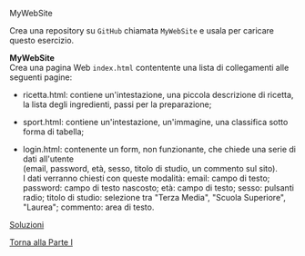 MyWebSite


Crea una repository su `GitHub` chiamata `MyWebSite`
e usala per caricare questo esercizio.

**MyWebSite**<br>
Crea una pagina Web `index.html` contentente una lista di collegamenti alle seguenti pagine:

* ricetta.html:
contiene un'intestazione, una piccola descrizione di ricetta, la lista degli ingredienti, passi per la preparazione;

* sport.html:
contiene un'intestazione, un'immagine,
una classifica sotto forma di tabella;

* login.html:
contenente un form, non funzionante, che chiede una serie di dati all'utente<br>
(email, password, età, sesso, titolo di studio, un commento sul sito).<br>
I dati verranno chiesti con queste modalità:
email: campo di testo; password: campo di testo nascosto; età: campo di testo; sesso: pulsanti radio; titolo di studio: selezione tra "Terza Media", "Scuola Superiore", "Laurea"; commento: area di testo.

<a href="https://github.com/FabioZTessitore/laboratorio/tree/master/esercizi/part-i/intro-html">Soluzioni</a>

<a href="/activities/1">Torna alla Parte I</a>
